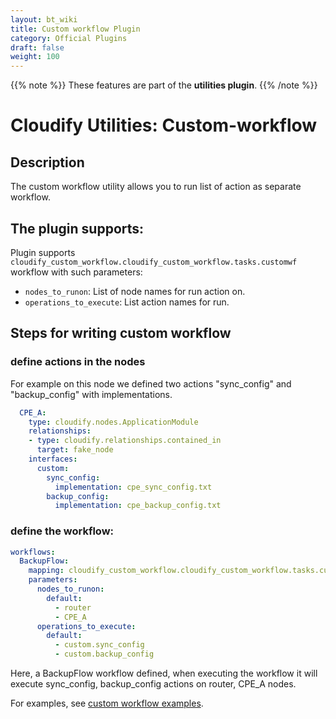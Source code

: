 ```yaml
---
layout: bt_wiki
title: Custom workflow Plugin
category: Official Plugins
draft: false
weight: 100
---
```

{{% note %}}
These features are part of the **utilities plugin**.
{{% /note %}}

# Cloudify Utilities: Custom-workflow

## Description
The custom workflow utility allows you to run list of action as separate
workflow.

## The plugin supports:

Plugin supports `cloudify_custom_workflow.cloudify_custom_workflow.tasks.customwf`
workflow with such parameters:
 * `nodes_to_runon`: List of node names for run action on.
 * `operations_to_execute`: List action names for run.

## Steps for writing custom workflow

### define actions in the nodes

For example on this node we defined two actions "sync_config" and "backup_config" with implementations.
```yaml
  CPE_A:
    type: cloudify.nodes.ApplicationModule
    relationships:
    - type: cloudify.relationships.contained_in
      target: fake_node
    interfaces:
      custom:
        sync_config:
          implementation: cpe_sync_config.txt
        backup_config:
          implementation: cpe_backup_config.txt
```

### define the workflow:

```yaml
workflows:
  BackupFlow:
    mapping: cloudify_custom_workflow.cloudify_custom_workflow.tasks.customwf
    parameters:
      nodes_to_runon:
        default:
          - router
          - CPE_A
      operations_to_execute:
        default:
          - custom.sync_config
          - custom.backup_config
```
Here, a BackupFlow workflow defined, when executing the workflow it will execute sync_config, backup_config actions on router, CPE_A nodes.

For examples, see [custom workflow examples](https://github.com/cloudify-community/blueprint-examples/tree/master/utilities-examples/cloudify_custom_workflow).

